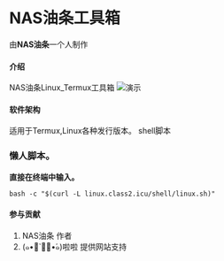 # NAS油条工具箱
由**NAS油条**一个人制作
#### 介绍
NAS油条Linux_Termux工具箱
![演示](https://gitee.com/nasyt/nasyt-linux-tool/raw/master/1000008954.jpg)
#### 软件架构
适用于Termux,Linux各种发行版本。
shell脚本

### 懒人脚本。
 **直接在终端中输入。** 
```
bash -c "$(curl -L linux.class2.icu/shell/linux.sh)"
```

#### 参与贡献

1.  NAS油条  作者
2.  (๑•॒̀ ູ॒•́๑)啦啦  提供网站支持